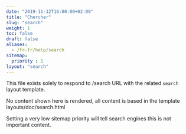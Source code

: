```yaml
---
date: "2019-11-12T16:00:00+02:00"
title: "Chercher"
slug: "search"
weight: 1
toc: false
draft: false
aliases:
  - /fr-fr/help/search
sitemap:
  priority : 1
layout: "search"
---
```



This file exists solely to respond to /search URL with the related `search` layout template.

No content shown here is rendered, all content is based in the template layouts/doc/search.html

Setting a very low sitemap priority will tell search engines this is not important content.
